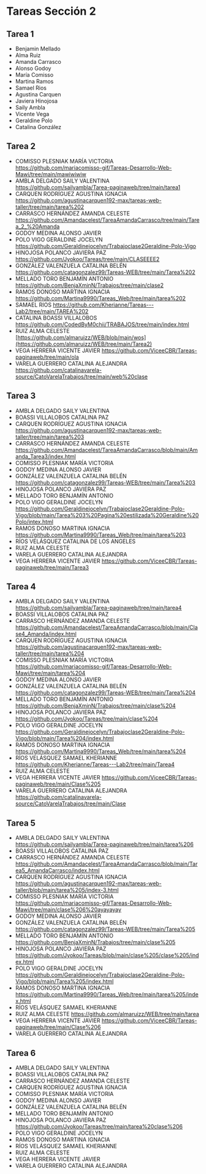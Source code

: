# Tareas Sección 2

## Tarea 1
* Benjamin Mellado
* Alma Ruiz
* Amanda Carrasco 
* Alonso Godoy
* María Comisso
* Martina Ramos
* Samael Rios
* Agustina Carquen
* Javiera Hinojosa
* Saily Ambla
* Vicente Vega
* Geraldine Polo
* Catalina González 

## Tarea 2
* COMISSO PLESNIAK MARÍA VICTORIA https://github.com/mariacomisso-gif/Tareas-Desarrollo-Web-Mawi/tree/main/mawiwiwiw
* AMBLA DELGADO SAILY VALENTINA https://github.com/sailyambla/Tarea-paginaweb/tree/main/tarea1
* CARQUEN RODRÍGUEZ AGUSTINA IGNACIA https://github.com/agustinacarquen192-max/tareas-web-taller/tree/main/tarea%202
* CARRASCO HERNÁNDEZ AMANDA CELESTE https://github.com/Amandacelest/TareaAmandaCarrasco/tree/main/Tarea_2_%20Amanda
* GODOY MEDINA ALONSO JAVIER
* POLO VIGO GERALDINE JOCELYN https://github.com/Geraldinejocelyn/Trabajoclase2Geraldine-Polo-Vigo
* HINOJOSA POLANCO JAVIERA PAZ  https://github.com/Jyokoo/Tareas/tree/main/CLASEEEE2
* GONZÁLEZ VALENZUELA CATALINA BELÉN https://github.com/catagonzalez99/Tareas-WEB/tree/main/Tarea%202 
* MELLADO TORO BENJAMÍN ANTONIO https://github.com/BenjaXminN/Trabajos/tree/main/clase2
* RAMOS DONOSO MARTINA IGNACIA https://github.com/Martina9990/Tareas_Web/tree/main/tarea%202
* SAMAEL RIOS https://github.com/Kherianne/Tareas---Lab2/tree/main/TAREA%202
* CATALINA BOASSI VILLALOBOS https://github.com/CodedByM0chii/TRABAJOS/tree/main/index.html
* RUIZ ALMA CELESTE [https://github.com/almaruizz/WEB/blob/main/wos](https://github.com/almaruizz/WEB/tree/main/Tarea2)
* VEGA HERRERA VICENTE JAVIER https://github.com/ViceeCBR/Tareas-paginaweb/tree/main/ola
* VARELA GUERRERO CATALINA ALEJANDRA https://github.com/catalinavarela-source/CatoVarelaTrabajos/tree/main/web%20clase

## Tarea 3
* AMBLA DELGADO SAILY VALENTINA
* BOASSI VILLALOBOS CATALINA PAZ
* CARQUEN RODRÍGUEZ AGUSTINA IGNACIA https://github.com/agustinacarquen192-max/tareas-web-taller/tree/main/tarea%203
* CARRASCO HERNÁNDEZ AMANDA CELESTE https://github.com/Amandacelest/TareaAmandaCarrasco/blob/main/Amanda_Tarea3/index.html
* COMISSO PLESNIAK MARÍA VICTORIA
* GODOY MEDINA ALONSO JAVIER
* GONZÁLEZ VALENZUELA CATALINA BELÉN https://github.com/catagonzalez99/Tareas-WEB/tree/main/Tarea%203
* HINOJOSA POLANCO JAVIERA PAZ
* MELLADO TORO BENJAMÍN ANTONIO
* POLO VIGO GERALDINE JOCELYN https://github.com/Geraldinejocelyn/Trabajoclase2Geraldine-Polo-Vigo/blob/main/Tarea%203%20Pagina%20estilizada%20Geraldine%20Polo/intex.html
* RAMOS DONOSO MARTINA IGNACIA https://github.com/Martina9990/Tareas_Web/tree/main/tarea%203
* RÍOS VELÁSQUEZ CATALINA DE LOS ANGELES
* RUIZ ALMA CELESTE
* VARELA GUERRERO CATALINA ALEJANDRA
* VEGA HERRERA VICENTE JAVIER https://github.com/ViceeCBR/Tareas-paginaweb/tree/main/Tarea3

## Tarea 4
* AMBLA DELGADO SAILY VALENTINA https://github.com/sailyambla/Tarea-paginaweb/tree/main/tarea4
* BOASSI VILLALOBOS CATALINA PAZ
* CARRASCO HERNÁNDEZ AMANDA CELESTE https://github.com/Amandacelest/TareaAmandaCarrasco/blob/main/Clase4_Amanda/index.html
* CARQUEN RODRÍGUEZ AGUSTINA IGNACIA https://github.com/agustinacarquen192-max/tareas-web-taller/tree/main/tarea%204
* COMISSO PLESNIAK MARÍA VICTORIA https://github.com/mariacomisso-gif/Tareas-Desarrollo-Web-Mawi/tree/main/tarea%204
* GODOY MEDINA ALONSO JAVIER
* GONZÁLEZ VALENZUELA CATALINA BELÉN https://github.com/catagonzalez99/Tareas-WEB/tree/main/Tarea%204
* MELLADO TORO BENJAMÍN ANTONIO https://github.com/BenjaXminN/Trabajos/tree/main/clase%204
* HINOJOSA POLANCO JAVIERA PAZ https://github.com/Jyokoo/Tareas/tree/main/clase%204
* POLO VIGO GERALDINE JOCELYN https://github.com/Geraldinejocelyn/Trabajoclase2Geraldine-Polo-Vigo/blob/main/Tarea%204/index.html
* RAMOS DONOSO MARTINA IGNACIA https://github.com/Martina9990/Tareas_Web/tree/main/tarea%204
* RÍOS VELÁSQUEZ SAMAEL KHERIANNE https://github.com/Kherianne/Tareas---Lab2/tree/main/Tarea4
* RUIZ ALMA CELESTE
* VEGA HERRERA VICENTE JAVIER https://github.com/ViceeCBR/Tareas-paginaweb/tree/main/Clase%205
* VARELA GUERRERO CATALINA ALEJANDRA https://github.com/catalinavarela-source/CatoVarelaTrabajos/tree/main/Clase

## Tarea 5
* AMBLA DELGADO SAILY VALENTINA https://github.com/sailyambla/Tarea-paginaweb/tree/main/tarea%206
* BOASSI VILLALOBOS CATALINA PAZ
* CARRASCO HERNÁNDEZ AMANDA CELESTE https://github.com/Amandacelest/TareaAmandaCarrasco/blob/main/Tarea5_AmandaCarrasco/index.html
* CARQUEN RODRÍGUEZ AGUSTINA IGNACIA https://github.com/agustinacarquen192-max/tareas-web-taller/blob/main/tarea%205/index-3.html
* COMISSO PLESNIAK MARÍA VICTORIA https://github.com/mariacomisso-gif/Tareas-Desarrollo-Web-Mawi/tree/main/clase%206%20ayayayay
* GODOY MEDINA ALONSO JAVIER
* GONZÁLEZ VALENZUELA CATALINA BELÉN https://github.com/catagonzalez99/Tareas-WEB/tree/main/Tarea%205
* MELLADO TORO BENJAMÍN ANTONIO https://github.com/BenjaXminN/Trabajos/tree/main/clase%205
* HINOJOSA POLANCO JAVIERA PAZ  https://github.com/Jyokoo/Tareas/blob/main/clase%205/clase%205/index.html
* POLO VIGO GERALDINE JOCELYN https://github.com/Geraldinejocelyn/Trabajoclase2Geraldine-Polo-Vigo/blob/main/Tarea%205/index.html
* RAMOS DONOSO MARTINA IGNACIA https://github.com/Martina9990/Tareas_Web/tree/main/tarea%205/index.html
* RÍOS VELÁSQUEZ SAMAEL KHERIANNE
* RUIZ ALMA CELESTE https://github.com/almaruizz/WEB/tree/main/tarea
* VEGA HERRERA VICENTE JAVIER https://github.com/ViceeCBR/Tareas-paginaweb/tree/main/Clase%206
* VARELA GUERRERO CATALINA ALEJANDRA

## Tarea 6
* AMBLA DELGADO SAILY VALENTINA 
* BOASSI VILLALOBOS CATALINA PAZ
* CARRASCO HERNÁNDEZ AMANDA CELESTE
* CARQUEN RODRÍGUEZ AGUSTINA IGNACIA
* COMISSO PLESNIAK MARÍA VICTORIA 
* GODOY MEDINA ALONSO JAVIER
* GONZÁLEZ VALENZUELA CATALINA BELÉN
* MELLADO TORO BENJAMÍN ANTONIO 
* HINOJOSA POLANCO JAVIERA PAZ  https://github.com/Jyokoo/Tareas/tree/main/tarea%20clase%206
* POLO VIGO GERALDINE JOCELYN 
* RAMOS DONOSO MARTINA IGNACIA 
* RÍOS VELÁSQUEZ SAMAEL KHERIANNE
* RUIZ ALMA CELESTE 
* VEGA HERRERA VICENTE JAVIER
* VARELA GUERRERO CATALINA ALEJANDRA
